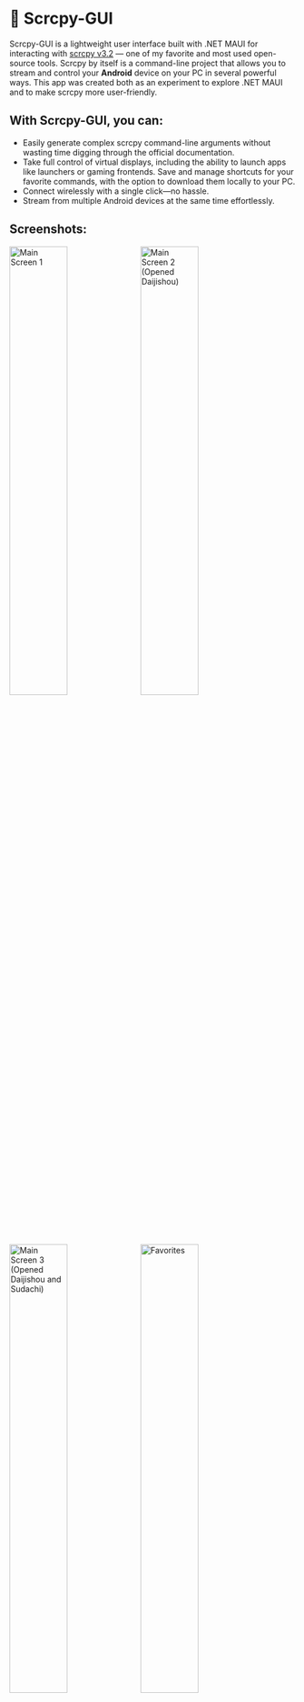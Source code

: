 # 📱 Scrcpy-GUI

Scrcpy-GUI is a lightweight user interface built with .NET MAUI for interacting with [scrcpy v3.2](https://github.com/Genymobile/scrcpy) — one of my favorite and most used open-source tools. Scrcpy by itself is a command-line project that allows you to stream and control your **Android** device on your PC in several powerful ways. This app was created both as an experiment to explore .NET MAUI and to make scrcpy more user-friendly.

## With Scrcpy-GUI, you can:
- Easily generate complex scrcpy command-line arguments without wasting time digging through the official documentation.
- Take full control of virtual displays, including the ability to launch apps like launchers or gaming frontends.
Save and manage shortcuts for your favorite commands, with the option to download them locally to your PC.
- Connect wirelessly with a single click—no hassle.
- Stream from multiple Android devices at the same time effortlessly.

## Screenshots:
<img src="https://github.com/user-attachments/assets/96579965-39eb-431d-865b-bf0d0db4d130" alt="Main Screen 1" width="45%">
<img src="https://github.com/user-attachments/assets/81574934-1540-41a9-b192-aaeae2fbe59e" alt="Main Screen 2 (Opened Daijishou)" width="45%">
<img src="https://github.com/user-attachments/assets/5aaa3351-c1e7-4627-b8cb-e19eefe4fd94" alt="Main Screen 3 (Opened Daijishou and Sudachi)" width="45%">
<img src="https://github.com/user-attachments/assets/dbcc9186-c506-441b-bc3f-5cb37014455d" alt="Favorites" width="45%">
<img src="https://github.com/user-attachments/assets/5d331cae-69c6-4bf6-824b-5b067f428da1" alt="Resources" width="45%">
<img src="https://github.com/user-attachments/assets/ab46a4d3-dfb1-4e91-b1f3-d2d77e2fbec9" alt="Settings" width="45%">

# 🛠️ Installation Steps (for windows):</h2>

<p>You can also find the commands inside the application the Resources Tab.</p>

## 1. Install Scrcpy</ul>
  ```
  winget install --exact Genymobile.scrcpy
  ```
## 2. Install ADB</ul>
  ```
  winget install --exact "Android SDK Platform-Tools"
  ```
## 3. In your Android device enable USB Debugging from Developer Options</ul>
## 4. Download and run the latest [release](https://github.com/GeorgeEnglezos/Scrcpy-GUI/releases/latest) from my repo</ul>
